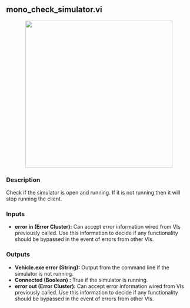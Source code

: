 ## mono_check_simulator.vi
<p align="center">
<img src="https://github.com/monoDriveIO/client/raw/master/WikiPhotos/LV_client/utilities/mono__check__simulatorc.png" 
width="400"  />
</p>

### Description 
Check if the simulator is open and running. If it is not running then it will stop running the client.

### Inputs
- **error in (Error Cluster):** Can accept error information wired from VIs previously called. Use this information to decide if any functionality should be bypassed in the event of errors from other VIs.


### Outputs

- **Vehicle.exe error (String):** Output from the command line if the simulator is not running.
- **Connected (Boolean) :** True if the simulator is running.
- **error out (Error Cluster):** Can accept error information wired from VIs previously called. Use this information to decide if any functionality should be bypassed in the event of errors from other VIs.
